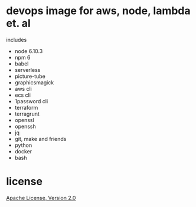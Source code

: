 # devops image for aws, node, lambda et. al

includes

* node 6.10.3
* npm 6
* babel
* serverless
* picture-tube
* graphicsmagick
* aws cli
* ecs cli
* 1password cli
* terraform
* terragrunt
* openssl
* openssh
* jq
* git, make and friends
* python
* docker
* bash

# license

[Apache License, Version 2.0](LICENSE)

